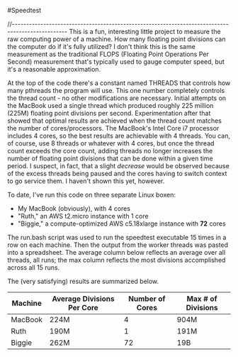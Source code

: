 #Speedtest

//-------------------------------------------------------------------------------------------------
This is a fun, interesting little project to measure the raw computing power of a machine. How
many floating point divisions can the computer do if it's fully utilized? I don't think this is the
same measurement as the traditional FLOPS (Floating Point Operations Per Second) measurement that's
typically used to gauge computer speed, but it's a reasonable approximation.

At the top of the code there's a constant named THREADS that controls how many pthreads the program
will use. This one number completely controls the thread count - no other modifications are necessary.
Initial attempts on the MacBook used a single thread which produced roughly 225 million (225M) floating
point divisions per second. Experimentation after that showed that optimal results are achieved when
the thread count matches the number of cores/processors. The MacBook's Intel Core i7 processor includes 4
cores, so the best results are achievable with 4 threads. You can, of course, use 8 threads or whatever
with 4 cores, but once the thread count exceeds the core count, adding threads no longer increases the
number of floating point divisions that can be done within a given time period. I suspect, in fact, that
a slight _decrease_ would be observed because of the excess threads being paused and the cores having to
switch context to go service them. I haven't shown this yet, however.

To date, I've run this code on three separate Linux boxen:
* My MacBook (obviously), with 4 cores
* "Ruth," an AWS t2.micro instance with 1 core
* "Biggie," a compute-optimized AWS c5.18xlarge instance with **72** cores

The run.bash script was used to run the speedtest executable 15 times in a row on each machine. Then
the output from the worker threads was pasted into a spreadsheet. The average column below reflects
an average over all threads, all runs; the max column reflects the most divisions accomplished across
all 15 runs.

The (very satisfying) results are summarized below.

| Machine | Average Divisions Per Core | Number of Cores | Max # of Divisions |
|---------|----------------------------|-----------------|--------------------|
| MacBook | 224M                       |  4              | 904M               |
| Ruth    | 190M                       |  1              | 191M               |
| Biggie  | 262M                       | 72              |  19B               |

